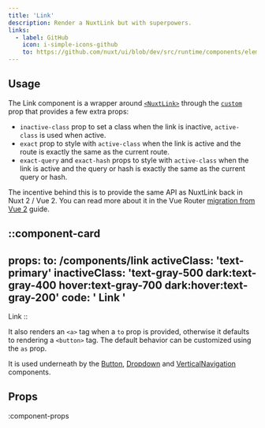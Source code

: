 ```yaml
---
title: 'Link'
description: Render a NuxtLink but with superpowers.
links:
  - label: GitHub
    icon: i-simple-icons-github
    to: https://github.com/nuxt/ui/blob/dev/src/runtime/components/elements/Link.vue
---
```


## Usage

The Link component is a wrapper around [`<NuxtLink>`](https://nuxt.com/docs/api/components/nuxt-link) through the [`custom`](https://router.vuejs.org/api/interfaces/RouterLinkProps.html#Properties-custom) prop that provides a few extra props:

- `inactive-class` prop to set a class when the link is inactive, `active-class` is used when active.
- `exact` prop to style with `active-class` when the link is active and the route is exactly the same as the current route.
- `exact-query` and `exact-hash` props to style with `active-class` when the link is active and the query or hash is exactly the same as the current query or hash.

The incentive behind this is to provide the same API as NuxtLink back in Nuxt 2 / Vue 2. You can read more about it in the Vue Router [migration from Vue 2](https://router.vuejs.org/guide/migration/#removal-of-the-exact-prop-in-router-link) guide.

::component-card
---
props:
  to: /components/link
  activeClass: 'text-primary'
  inactiveClass: 'text-gray-500 dark:text-gray-400 hover:text-gray-700 dark:hover:text-gray-200'
code: ' Link '
---

Link
::

It also renders an `<a>` tag when a `to` prop is provided, otherwise it defaults to rendering a `<button>` tag. The default behavior can be customized using the `as` prop.

It is used underneath by the [Button](/components/button), [Dropdown](/components/dropdown) and [VerticalNavigation](/components/vertical-navigation) components.

## Props

:component-props
